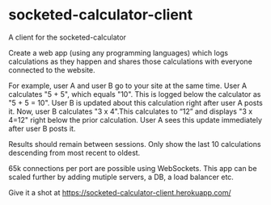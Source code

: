 # socketed-calculator-client
A client for the socketed-calculator

Create a web app (using any programming languages) which logs calculations as they happen and shares those calculations with everyone connected to the website.

 

For example, user A and user B go to your site at the same time. User A calculates "5 + 5", which equals "10". This is logged below the calculator as "5 + 5 = 10". User B is updated about this calculation right after user A posts it. Now, user B calculates "3 x 4".This calculates to “12” and displays "3 x 4=12" right below the prior calculation. User A sees this update immediately after user B posts it.

 

Results should remain between sessions. Only show the last 10 calculations descending from most recent to oldest.

65k connections per port are possible using WebSockets.
This app can be scaled further by adding mutiple servers, a DB, a load balancer etc.

Give it a shot at
https://socketed-calculator-client.herokuapp.com/
